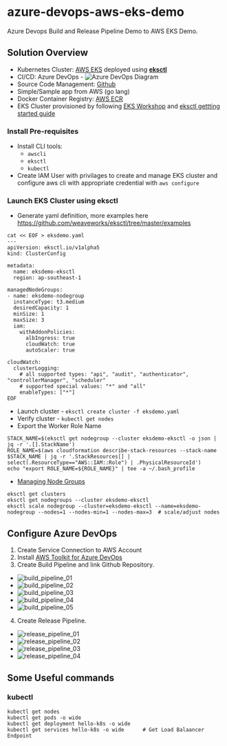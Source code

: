 # azure-devops-aws-eks-demo

Azure Devops Build and Release Pipeline Demo to AWS EKS Demo. 

## Solution Overview
- Kubernetes Cluster: [AWS EKS](https://aws.amazon.com/eks/) deployed using [**eksctl**](https://docs.aws.amazon.com/eks/latest/userguide/getting-started-eksctl.html)
- CI/CD: Azure DevOps - ![Azure DevOps Diagram](./AzureDevOps_EKS.png)
- Source Code Management: [Github](https://github.com/ctaguinod/azure-devops-aws-eks-demo)
- Simple/Sample app from AWS (go lang)
- Docker Container Registry: [AWS ECR](https://aws.amazon.com/ecr/)
- EKS Cluster provisioned by following [EKS Workshop](https://www.eksdemo.com/) and [eksctl gettting started guide](https://docs.aws.amazon.com/eks/latest/userguide/getting-started-eksctl.html)

### Install Pre-requisites
- Install CLI tools:
    - `awscli`
    - `eksctl` 
    - `kubectl`
- Create IAM User with privilages to create and manage EKS cluster and configure aws cli with appropriate credential with `aws configure`

### Launch EKS Cluster using eksctl

- Generate yaml definition, more examples here https://github.com/weaveworks/eksctl/tree/master/examples

```
cat << EOF > eksdemo.yaml
---
apiVersion: eksctl.io/v1alpha5
kind: ClusterConfig

metadata:
  name: eksdemo-eksctl
  region: ap-southeast-1

managedNodeGroups:
- name: eksdemo-nodegroup
  instanceType: t3.medium
  desiredCapacity: 1
  minSize: 1
  maxSize: 3
  iam:
    withAddonPolicies:
      albIngress: true
      cloudWatch: true
      autoScaler: true

cloudWatch:
  clusterLogging:
    # all supported types: "api", "audit", "authenticator", "controllerManager", "scheduler"
    # supported special values: "*" and "all"
    enableTypes: ["*"]
EOF
```

- Launch cluster - `eksctl create cluster -f eksdemo.yaml`
- Verify cluster - `kubectl get nodes`
- Export the Worker Role Name

```
STACK_NAME=$(eksctl get nodegroup --cluster eksdemo-eksctl -o json | jq -r '.[].StackName')
ROLE_NAME=$(aws cloudformation describe-stack-resources --stack-name $STACK_NAME | jq -r '.StackResources[] | select(.ResourceType=="AWS::IAM::Role") | .PhysicalResourceId')
echo "export ROLE_NAME=${ROLE_NAME}" | tee -a ~/.bash_profile
```

- [Managing Node Groups](https://eksctl.io/usage/managing-nodegroups/)

```
eksctl get clusters
eksctl get nodegroups --cluster eksdemo-eksctl
eksctl scale nodegroup --cluster=eksdemo-eksctl --name=eksdemo-nodegroup --nodes=1 --nodes-min=1 --nodes-max=3  # scale/adjust nodes
```

## Configure Azure DevOps

1. Create Service Connection to AWS Account
2. Install [AWS Toolkit for Azure DevOps](https://marketplace.visualstudio.com/items?itemName=AmazonWebServices.aws-vsts-tools&targetId=f42bfb7d-8d11-429e-ab7c-4f326dd3c4c4&utm_source=vstsproduct&utm_medium=ExtHubManageList)
3. Create Build Pipeline and link Github Repository.
- ![build_pipeline_01](./azure_devops/build_pipeline_01.png)
- ![build_pipeline_02](./azure_devops/build_pipeline_02.png)
- ![build_pipeline_03](./azure_devops/build_pipeline_03.png)
- ![build_pipeline_04](./azure_devops/build_pipeline_04.png)
- ![build_pipeline_05](./azure_devops/build_pipeline_05.png)
4. Create Release Pipeline.
- ![release_pipeline_01](./azure_devops/release_pipeline_01.png)
- ![release_pipeline_02](./azure_devops/release_pipeline_02.png)
- ![release_pipeline_03](./azure_devops/release_pipeline_03.png)
- ![release_pipeline_04](./azure_devops/release_pipeline_04.png)


## Some Useful commands

### kubectl 
```
kubectl get nodes
kubectl get pods -o wide
kubectl get deployment hello-k8s -o wide
kubectl get services hello-k8s -o wide      # Get Load Balaancer Endpoint
```

